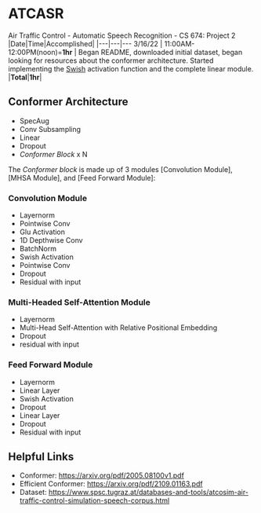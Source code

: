 # ATCASR
Air Traffic Control - Automatic Speech Recognition - CS 674: Project 2
|Date|Time|Accomplished|
|---|---|---
3/16/22 | 11:00AM-12:00PM(noon)=**1hr** | Began README, downloaded initial dataset, began looking for resources about the conformer architecture. Started implementing the <a href="https://paperswithcode.com/method/swish">Swish</a> activation function and the complete linear module.
|**Total**|**1hr**|

## Conformer Architecture
- SpecAug
- Conv Subsampling
- Linear
- Dropout
- *Conformer Block* x N

The *Conformer block* is made up of 3 modules [Convolution Module], [MHSA Module], and [Feed Forward Module]:

### Convolution Module
- Layernorm
- Pointwise Conv
- Glu Activation
- 1D Depthwise Conv
- BatchNorm
- Swish Activation
- Pointwise Conv
- Dropout
- Residual with input

### Multi-Headed Self-Attention Module
- Layernorm
- Multi-Head Self-Attention with Relative Positional Embedding
- Dropout
- residual with input

### Feed Forward Module
- Layernorm
- Linear Layer
- Swish Activation
- Dropout
- Linear Layer
- Dropout
- Residual with input


## Helpful Links
- Conformer: https://arxiv.org/pdf/2005.08100v1.pdf
- Efficient Conformer: https://arxiv.org/pdf/2109.01163.pdf
- Dataset: https://www.spsc.tugraz.at/databases-and-tools/atcosim-air-traffic-control-simulation-speech-corpus.html
